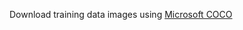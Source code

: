 Download training data images using [Microsoft COCO](http://images.cocodataset.org/zips/train2014.zip) 
